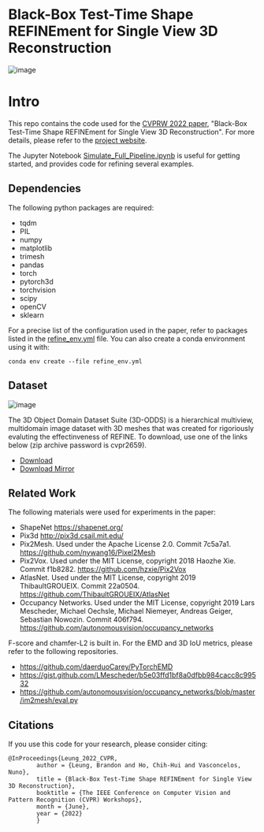 # Black-Box Test-Time Shape REFINEment for Single View 3D Reconstruction

![image](https://user-images.githubusercontent.com/20059131/170858764-9ba69aa1-98f4-4408-8166-9ea7360653f4.png)


# Intro

This repo contains the code used for the [CVPRW 2022 paper](http://www.svcl.ucsd.edu/projects/OOWL/CVPRW2022_REFINE/REFINE.pdf), "Black-Box Test-Time Shape REFINEment for Single View 3D Reconstruction". For more details, please refer to the [project website](http://www.svcl.ucsd.edu/projects/OOWL/CVPRW2022_REFINE.html).

The Jupyter Notebook [Simulate_Full_Pipeline.ipynb](https://github.com/b7leung/REFINE/blob/main/Simulate_Full_Pipeline.ipynb) is useful for getting started, and provides code for refining several examples. 

## Dependencies

The following python packages are required:

- tqdm
- PIL
- numpy
- matplotlib
- trimesh
- pandas
- torch
- pytorch3d
- torchvision
- scipy
- openCV
- sklearn

For a precise list of the configuration used in the paper, refer to packages listed in the [refine_env.yml](https://github.com/b7leung/REFINE/blob/main/refine_env.yml) file. You can also create a conda environment using it with:

`
conda env create --file refine_env.yml
`

## Dataset

![image](https://user-images.githubusercontent.com/20059131/170858967-d7cae941-5428-4358-847d-e7c32e223156.png)

The 3D Object Domain Dataset Suite (3D-ODDS) is a hierarchical multiview, multidomain image dataset with 3D meshes that was created for rigoriously evaluting the effectinveness of REFINE. To download, use one of the links below (zip archive password is cvpr2659).

* [Download](https://3dodds.s3.us-west-1.amazonaws.com/3D-ODDS.zip)
* [Download Mirror](https://drive.google.com/file/d/1_u9Gp9luKeuTLVBw_qFJl1JxQ3jKON26/view?usp=sharing)

## Related Work

The following materials were used for experiments in the paper:

- ShapeNet https://shapenet.org/ 
- Pix3d http://pix3d.csail.mit.edu/
- Pix2Mesh. Used under the Apache License 2.0. Commit 7c5a7a1. https://github.com/nywang16/Pixel2Mesh
- Pix2Vox. Used under the MIT License, copyright 2018 Haozhe Xie. Commit f1b8282. https://github.com/hzxie/Pix2Vox
- AtlasNet. Used under the MIT License, copyright 2019 ThibaultGROUEIX. Commit 22a0504. https://github.com/ThibaultGROUEIX/AtlasNet
- Occupancy Networks. Used under the MIT License, copyright 2019 Lars Mescheder, Michael Oechsle, Michael Niemeyer, Andreas Geiger, Sebastian Nowozin. Commit 406f794. https://github.com/autonomousvision/occupancy_networks

F-score and chamfer-L2 is built in. For the EMD and 3D IoU metrics, please refer to the following repositories.
- https://github.com/daerduoCarey/PyTorchEMD
- https://gist.github.com/LMescheder/b5e03ffd1bf8a0dfbb984cacc8c99532
- https://github.com/autonomousvision/occupancy_networks/blob/master/im2mesh/eval.py

## Citations

If you use this code for your research, please consider citing:

```
@InProceedings{Leung_2022_CVPR,
		author = {Leung, Brandon and Ho, Chih-Hui and Vasconcelos, Nuno},
		title = {Black-Box Test-Time Shape REFINEment for Single View 3D Reconstruction},
		booktitle = {The IEEE Conference on Computer Vision and Pattern Recognition (CVPR) Workshops},
		month = {June},
		year = {2022}
		}
```
